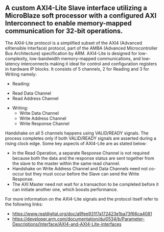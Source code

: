 ##  A custom AXI4-Lite Slave interface utilizing a MicroBlaze soft processor with a configured AXI Interconnect to enable memory-mapped communication for 32-bit operations.

The AXI4-Lite protocol is a simplified subset of the AXI4 (Advanced eXtensible Interface) protocol, part of the AMBA (Advanced Microcontroller Bus Architecture) specification by ARM. AXI4-Lite is designed for low-complexity, low-bandwidth memory-mapped communications, and low-latency interconnects making it ideal for control and configuration registers in hardware IP blocks. It consists of 5 channels, 2 for Reading and 3 for Writing namely:

* Reading:
 - Read Data Channel
 - Read Address Channel
* Writing:
  - Write Data Channel
  - Write Address Channel
  - Write Response Channel 

Handshake on all 5 channels happens using VALID/READY signals. The process completes only if both VALID/READY signals are asserted during a rising clock edge. Some key aspects of AXI4-Lite are as stated below:
* In the Read Operation, a separate Response Channel is not required because both the data and the response status are sent together from the slave to the master within the same read channel.
* Handshake on Write Address Channel and Data Channels need not co-occur but they must occur before the Slave can send the Write Response.
* The AXI Master need not wait for a transaction to be completed before it can initiate another one, which boosts performance.

For more information on the AXI4-Lite signals and the protocol itself refer to the following links:
* https://www.realdigital.org/doc/a9fee931f7a172423e1ba73f66ca4081
* https://developer.arm.com/documentation/dui0534/b/Parameter-Descriptions/Interface/AXI4-and-AXI4-Lite-interfaces
